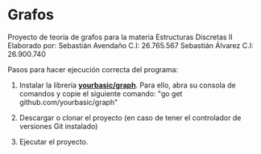 # Grafos
Proyecto de teoría de grafos para la materia Estructuras Discretas II
Elaborado por:
Sebastián Avendaño C.I: 26.765.567
Sebastián Álvarez 	C.I: 26.900.740

Pasos para hacer ejecución correcta del programa:

1. Instalar la librería **[yourbasic/graph](https://github.com/yourbasic/graph "yourbasic/graph")**. Para ello, abra su consola de comandos y
copie el siguiente comando: "go get github.com/yourbasic/graph"

2. Descargar o clonar el proyecto (en caso de tener el controlador de versiones Git instalado)

3. Ejecutar el proyecto.
